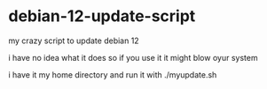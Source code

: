 # debian-12-update-script
my crazy script to update debian 12

i have no idea what it does so if you use it it might blow oyur system

 i have it my home directory and run it with
 ./myupdate.sh
